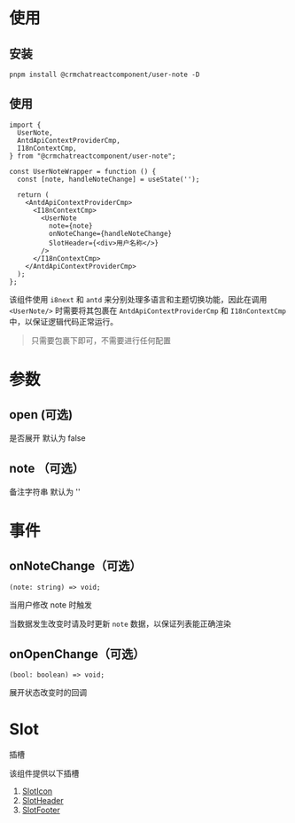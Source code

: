 # 使用

## 安装

```shell
pnpm install @crmchatreactcomponent/user-note -D
```

## 使用

```tsx
import {
  UserNote,
  AntdApiContextProviderCmp,
  I18nContextCmp,
} from "@crmchatreactcomponent/user-note";

const UserNoteWrapper = function () {
  const [note, handleNoteChange] = useState('');

  return (
    <AntdApiContextProviderCmp>
      <I18nContextCmp>
        <UserNote
          note={note}
          onNoteChange={handleNoteChange}
          SlotHeader={<div>用户名称</>}
        />
      </I18nContextCmp>
    </AntdApiContextProviderCmp>
  );
};
```

该组件使用 `i8next` 和 `antd` 来分别处理多语言和主题切换功能，因此在调用 `<UserNote/>` 时需要将其包裹在 `AntdApiContextProviderCmp` 和 `I18nContextCmp` 中，以保证逻辑代码正常运行。

> 只需要包裹下即可，不需要进行任何配置

# 参数

## open (可选)

是否展开 默认为 false

## note （可选）

备注字符串 默认为 ''

# 事件

## onNoteChange（可选）

`(note: string) => void;`

当用户修改 note 时触发

当数据发生改变时请及时更新 `note` 数据，以保证列表能正确渲染

## onOpenChange（可选）

`(bool: boolean) => void;`

展开状态改变时的回调

# Slot

插槽

该组件提供以下插槽

1. [SlotIcon](/story/usernote--custom-icon)
2. [SlotHeader](/story/usernote--slot)
3. [SlotFooter](/story/usernote--slot)
